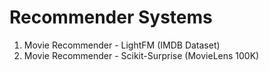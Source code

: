 # Recommender Systems

1. Movie Recommender - LightFM (IMDB Dataset)
2. Movie Recommender - Scikit-Surprise (MovieLens 100K)

